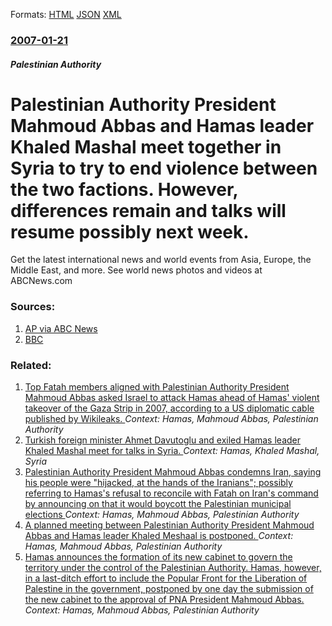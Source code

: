 
Formats: [HTML](/news/2007/01/21/palestinian-authority-president-mahmoud-abbas-and-hamas-leader-khaled-mashal-meet-together-in-syria-to-try-to-end-violence-between-the-two.html)  [JSON](/news/2007/01/21/palestinian-authority-president-mahmoud-abbas-and-hamas-leader-khaled-mashal-meet-together-in-syria-to-try-to-end-violence-between-the-two.json)  [XML](/news/2007/01/21/palestinian-authority-president-mahmoud-abbas-and-hamas-leader-khaled-mashal-meet-together-in-syria-to-try-to-end-violence-between-the-two.xml)  

### [2007-01-21](/news/2007/01/21/index.md)

##### Palestinian Authority
#  Palestinian Authority President Mahmoud Abbas and Hamas leader Khaled Mashal meet together in Syria to try to end violence between the two factions. However, differences remain and talks will resume possibly next week. 

Get the latest international news and world events from Asia, Europe, the Middle East, and more. See world news photos and videos at ABCNews.com


### Sources:

1. [AP via ABC News](http://abcnews.go.com/International/wireStory?id=2811528)
2. [BBC](http://news.bbc.co.uk/2/hi/middle_east/6283769.stm)

### Related:

1. [Top Fatah members aligned with Palestinian Authority President Mahmoud Abbas asked Israel to attack Hamas ahead of Hamas' violent takeover of the Gaza Strip in 2007, according to a US diplomatic cable published by Wikileaks. ](/news/2010/12/21/top-fatah-members-aligned-with-palestinian-authority-president-mahmoud-abbas-asked-israel-to-attack-hamas-ahead-of-hamasa-violent-takeover.md) _Context: Hamas, Mahmoud Abbas, Palestinian Authority_
2. [Turkish foreign minister Ahmet Davutoglu and exiled Hamas leader Khaled Mashal meet for talks in Syria. ](/news/2010/07/20/turkish-foreign-minister-ahmet-davutoalu-and-exiled-hamas-leader-khaled-mashal-meet-for-talks-in-syria.md) _Context: Hamas, Khaled Mashal, Syria_
3. [Palestinian Authority President Mahmoud Abbas condemns Iran, saying his people were "hijacked, at the hands of the Iranians"; possibly referring to Hamas's refusal to reconcile with Fatah on Iran's command by announcing on that it would boycott the Palestinian municipal elections ](/news/2010/05/26/palestinian-authority-president-mahmoud-abbas-condemns-iran-saying-his-people-were-ahijacked-at-the-hands-of-the-iraniansa-possibly-r.md) _Context: Hamas, Mahmoud Abbas, Palestinian Authority_
4. [ A planned meeting between Palestinian Authority President Mahmoud Abbas and Hamas leader Khaled Meshaal is postponed. ](/news/2007/01/20/a-planned-meeting-between-palestinian-authority-president-mahmoud-abbas-and-hamas-leader-khaled-meshaal-is-postponed.md) _Context: Hamas, Mahmoud Abbas, Palestinian Authority_
5. [ Hamas announces the formation of its new cabinet to govern the territory under the control of the Palestinian Authority. Hamas, however, in a last-ditch effort to include the Popular Front for the Liberation of Palestine in the government, postponed by one day the submission of the new cabinet to the approval of PNA President Mahmoud Abbas. ](/news/2006/03/18/hamas-announces-the-formation-of-its-new-cabinet-to-govern-the-territory-under-the-control-of-the-palestinian-authority-hamas-however-in.md) _Context: Hamas, Mahmoud Abbas, Palestinian Authority_

